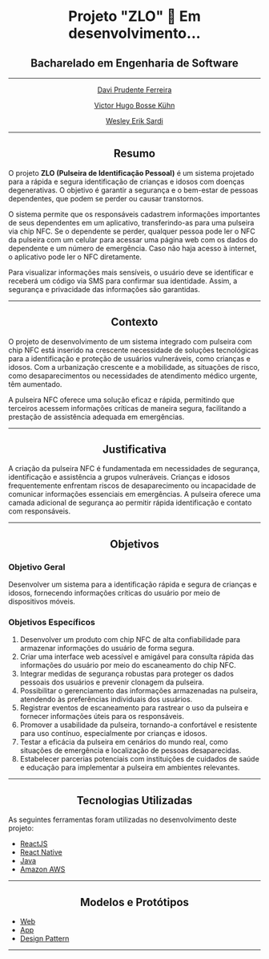 <h1 align="center">
  Projeto "ZLO" 🚀 Em desenvolvimento...
</h1>

<h2 align="center"> Bacharelado em Engenharia de Software </h2>

---

<div align="center">
  <p><a href="https://www.linkedin.com/in/daviprudente/">Davi Prudente Ferreira</a></p>
  <p><a href="https://www.linkedin.com/in/victorbkuhn">Victor Hugo Bosse Kühn</a></p>
  <p><a href="https://www.linkedin.com/in/wesleysardi/">Wesley Erik Sardi</a></p>
</div>

---

<h2 align="center"><strong>Resumo</strong></h2>

O projeto **ZLO (Pulseira de Identificação Pessoal)** é um sistema projetado para a rápida e segura identificação de crianças e idosos com doenças degenerativas. O objetivo é garantir a segurança e o bem-estar de pessoas dependentes, que podem se perder ou causar transtornos.

O sistema permite que os responsáveis cadastrem informações importantes de seus dependentes em um aplicativo, transferindo-as para uma pulseira via chip NFC. Se o dependente se perder, qualquer pessoa pode ler o NFC da pulseira com um celular para acessar uma página web com os dados do dependente e um número de emergência. Caso não haja acesso à internet, o aplicativo pode ler o NFC diretamente.

Para visualizar informações mais sensíveis, o usuário deve se identificar e receberá um código via SMS para confirmar sua identidade. Assim, a segurança e privacidade das informações são garantidas.

---

<h2 align="center"><strong>Contexto</strong></h2>

O projeto de desenvolvimento de um sistema integrado com pulseira com chip NFC está inserido na crescente necessidade de soluções tecnológicas para a identificação e proteção de usuários vulneráveis, como crianças e idosos. Com a urbanização crescente e a mobilidade, as situações de risco, como desaparecimentos ou necessidades de atendimento médico urgente, têm aumentado.

A pulseira NFC oferece uma solução eficaz e rápida, permitindo que terceiros acessem informações críticas de maneira segura, facilitando a prestação de assistência adequada em emergências.

---

<h2 align="center"><strong>Justificativa</strong></h2>

A criação da pulseira NFC é fundamentada em necessidades de segurança, identificação e assistência a grupos vulneráveis. Crianças e idosos frequentemente enfrentam riscos de desaparecimento ou incapacidade de comunicar informações essenciais em emergências. A pulseira oferece uma camada adicional de segurança ao permitir rápida identificação e contato com responsáveis.

---

<h2 align="center"><strong>Objetivos</strong></h2>

### Objetivo Geral
Desenvolver um sistema para a identificação rápida e segura de crianças e idosos, fornecendo informações críticas do usuário por meio de dispositivos móveis.

### Objetivos Específicos
1. Desenvolver um produto com chip NFC de alta confiabilidade para armazenar informações do usuário de forma segura.
2. Criar uma interface web acessível e amigável para consulta rápida das informações do usuário por meio do escaneamento do chip NFC.
3. Integrar medidas de segurança robustas para proteger os dados pessoais dos usuários e prevenir clonagem da pulseira.
4. Possibilitar o gerenciamento das informações armazenadas na pulseira, atendendo às preferências individuais dos usuários.
5. Registrar eventos de escaneamento para rastrear o uso da pulseira e fornecer informações úteis para os responsáveis.
6. Promover a usabilidade da pulseira, tornando-a confortável e resistente para uso contínuo, especialmente por crianças e idosos.
7. Testar a eficácia da pulseira em cenários do mundo real, como situações de emergência e localização de pessoas desaparecidas.
8. Estabelecer parcerias potenciais com instituições de cuidados de saúde e educação para implementar a pulseira em ambientes relevantes.

---

<h2 align="center"><strong>Tecnologias Utilizadas</strong></h2>

As seguintes ferramentas foram utilizadas no desenvolvimento deste projeto:

- [ReactJS](https://pt-br.reactjs.org/)
- [React Native](https://reactnative.dev)
- [Java](https://docs.oracle.com/en/java/)
- [Amazon AWS](https://aws.amazon.com/pt/free/)

---

<h2 align="center"><strong>Modelos e Protótipos</strong></h2>

- [Web](https://www.figma.com/file/yFlj0OquWdDCsDoypT1UL5/ProjetoBiomedicina?type=design&node-id=1-86&mode=design&t=jxRUze0i78kWS9fO-0)
- [App](https://www.figma.com/file/xZdBktzQOML8jXzxIpRxPi/App-Biomedicina?type=design&node-id=0-1&mode=design&t=2I1PtHyKohGr3a97-0)
- [Design Pattern](https://www.figma.com/file/EHBIkwHghhQkBV6kHt7oB1/Design-Pattern-%2F-PIP?type=design&node-id=0%3A1&mode=design&t=yuSb8ZMjPXa90W7t-1)

---
